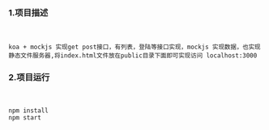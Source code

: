 ### 1.项目描述

​	

```
koa + mockjs 实现get post接口，有列表，登陆等接口实现，mockjs 实现数据，也实现静态文件服务器,将index.html文件放在public目录下面即可实现访问 localhost:3000
```



### 2.项目运行

​	

```
npm install
npm start
```

